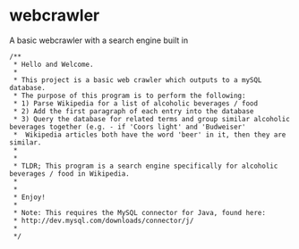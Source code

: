 webcrawler
==========

A basic webcrawler with a search engine built in

	/**
	 * Hello and Welcome.
	 * 
	 * This project is a basic web crawler which outputs to a mySQL database.
	 * The purpose of this program is to perform the following:
	 * 1) Parse Wikipedia for a list of alcoholic beverages / food
	 * 2) Add the first paragraph of each entry into the database
	 * 3) Query the database for related terms and group similar alcoholic beverages together (e.g. - if 'Coors light' and 'Budweiser'
	 * 	Wikipedia articles both have the word 'beer' in it, then they are similar.
	 * 
	 * 
	 * TLDR; This program is a search engine specifically for alcoholic beverages / food in Wikipedia.
	 * 
	 * 
	 * Enjoy!
	 * 
	 * Note: This requires the MySQL connector for Java, found here:
	 * http://dev.mysql.com/downloads/connector/j/
	 * 
	 */
